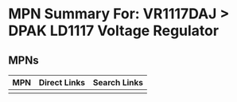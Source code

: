 



# MPN Summary For: VR1117DAJ > DPAK LD1117 Voltage Regulator

## MPNs
  

|MPN|Direct Links|Search Links|
| :--- | :--- | :--- |
||||
